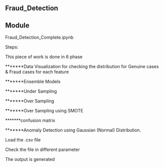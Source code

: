 ## Fraud_Detection

## Module
Fraud_Detection_Complete.ipynb

Steps:

This piece of work is done in 6 phase

*******Data Visualization for checking the distribution for Genuine cases & Fraud cases for each feature

*******Ensemble Models

*******Under Sampling

*******Over Sampling

*******Over Sampling using SMOTE

*******confusion matrix

*******Anomaly Detection using Gaussian (Normal) Distribution.


Load the .csv file

Check the file in different parameter

The output is generated
